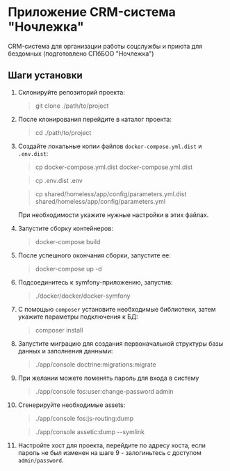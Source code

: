 # Приложение CRM-система "Ночлежка"

CRM-система для организации работы соцслужбы и приюта для бездомных (подготовлено СПбБОО "Ночлежка") 

## Шаги установки

1. Склонируйте репозиторий проекта:

    > git clone  ./path/to/project

2. После клонирования перейдите в каталог проекта:

    > cd ./path/to/project

3. Создайте локальные копии файлов `docker-compose.yml.dist` и `.env.dist`:
    
    > cp docker-compose.yml.dist docker-compose.yml.dist
    
    > cp .env.dist .env
    
    > cp shared/homeless/app/config/parameters.yml.dist shared/homeless/app/config/parameters.yml

    При необходимости укажите нужные настройки в этих файлах.

4. Запустите сборку контейнеров:

    > docker-compose build

5. После успешного окончания сборки, запустите ее:

    > docker-compose up -d

6. Подсоединитесь к symfony-приложению, запустив:
    
    > ./docker/docker/docker-symfony

7. С помощью `composer` установите необходимые библиотеки, затем укажите параметры подключения к БД:

    > composer install

8. Запустите миграцию для создания первоначальной структуры базы данных и заполнения данными: 

    > ./app/console doctrine:migrations:migrate

9. При желании можете поменять пароль для входа в систему

    > ./app/console fos:user:change-password admin

10. Сгенерируйте необходимые assets:

    > ./app/console fos:js-routing:dump

    > ./app/console assetic:dump --symlink

11. Настройте хост для проекта, перейдите по адресу хоста, 
если пароль не был изменен на шаге 9 - залогиньтесь с доступом `admin/password`.
